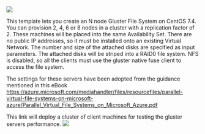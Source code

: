 <a href="https://portal.azure.com/#create/Microsoft.Template/uri/https%3A%2F%2Fraw.githubusercontent.com%2Fgrandparoach%2Fazure-quickstart-templates%2Fgluster%2Fgluster-file-system%2Fazuredeploy.json" target="_blank">
    <img src="http://azuredeploy.net/deploybutton.png"/>
</a>

This template lets you create an N node Gluster File System on CentOS 7.4. You can provision 2, 4, 6 or 8 nodes in a cluster with a replication factor of 2. These machines will be placed into the same Availability Set.  There are no public IP addresses, so it must be installed onto an existing Virtual Network.  The number and size of the attached disks are specified as input parameters.  The attached disks will be striped into a RAID0 file system.  NFS is disabled, so all the clients must use the gluster native fuse client to access the file system.

The settings for these servers have been adopted from the guidance mentioned in this eBook  https://azure.microsoft.com/mediahandler/files/resourcefiles/parallel-virtual-file-systems-on-microsoft-azure/Parallel_Virtual_File_Systems_on_Microsoft_Azure.pdf 

This link will deploy a cluster of client machines for testing the gluster servers performance.
<a href="https://portal.azure.com/#create/Microsoft.Template/uri/https%3A%2F%2Fraw.githubusercontent.com%2Fgrandparoach%2Fazure-quickstart-templates%2Fgluster%2Fgluster-file-system%2Fgluster_client.json" target="_blank">
    <img src="http://azuredeploy.net/deploybutton.png"/>
</a>

